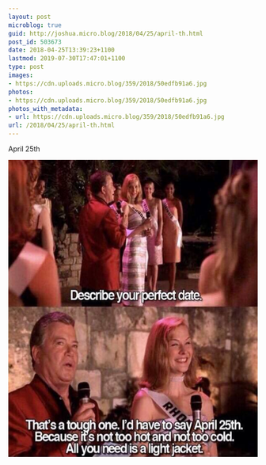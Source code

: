 ```yaml
---
layout: post
microblog: true
guid: http://joshua.micro.blog/2018/04/25/april-th.html
post_id: 503673
date: 2018-04-25T13:39:23+1100
lastmod: 2019-07-30T17:47:01+1100
type: post
images:
- https://cdn.uploads.micro.blog/359/2018/50edfb91a6.jpg
photos:
- https://cdn.uploads.micro.blog/359/2018/50edfb91a6.jpg
photos_with_metadata:
- url: https://cdn.uploads.micro.blog/359/2018/50edfb91a6.jpg
url: /2018/04/25/april-th.html
---
```

April 25th

<img src="uploads/2018/50edfb91a6.jpg" width="559" height="600" />
